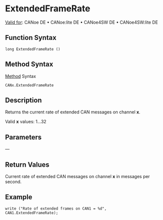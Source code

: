 # ExtendedFrameRate

[Valid for](../../../Shared/FeatureAvailability.md): CANoe DE • CANoe:lite DE • CANoe4SW DE • CANoe4SW:lite DE

## Function Syntax

```
long ExtendedFrameRate ()
```

## Method Syntax

[Method](../../../Shared/CAPL/General/ClassesAndObjects.md) Syntax

```
CANx.ExtendedFrameRate
```

## Description

Returns the current rate of extended CAN messages on channel **x**.

Valid **x** values: 1…32

## Parameters

—

## Return Values

Current rate of extended CAN messages on channel **x** in messages per second.

## Example

```plaintext
write ("Rate of extended frames on CAN1 = %d", CAN1.ExtendedFrameRate);
```
